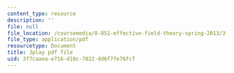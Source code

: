 ```yaml
---
content_type: resource
description: ''
file: null
file_location: /coursemedia/8-851-effective-field-theory-spring-2013/3f7caaeae716d18c7022dd6f7fe76fcf_KwtuwXp16cY.pdf
file_type: application/pdf
resourcetype: Document
title: 3play pdf file
uid: 3f7caaea-e716-d18c-7022-dd6f7fe76fcf
---
```

